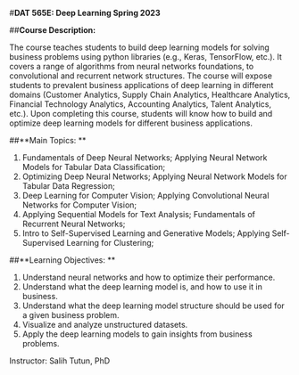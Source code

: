 #**DAT 565E: Deep Learning Spring 2023**

##**Course Description:**

The course teaches students to build deep learning models for solving business problems using python libraries (e.g., Keras, TensorFlow, etc.). It covers a range of algorithms from neural networks foundations, to convolutional and recurrent network structures. The course will expose students to prevalent business applications of deep learning in different domains (Customer Analytics, Supply Chain Analytics, Healthcare Analytics, Financial Technology Analytics, Accounting Analytics, Talent Analytics, etc.). Upon completing this course, students will know how to build and optimize deep learning models for different business applications.

##**Main Topics: **

1. Fundamentals of Deep Neural Networks; Applying Neural Network Models for Tabular Data Classification;
2. Optimizing Deep Neural Networks; Applying Neural Network Models for Tabular Data Regression;
3. Deep Learning for Computer Vision; Applying Convolutional Neural Networks for Computer Vision;
4. Applying Sequential Models for Text Analysis; Fundamentals of Recurrent Neural Networks; 
5. Intro to Self-Supervised Learning and Generative Models; Applying Self-Supervised Learning for Clustering;

##**Learning Objectives: **

1. Understand neural networks and how to optimize their performance.
2. Understand what the deep learning model is, and how to use it in business.
3. Understand what the deep learning model structure should be used for a given business problem.
4. Visualize and analyze unstructured datasets.
5. Apply the deep learning models to gain insights from business problems.

Instructor: Salih Tutun, PhD
